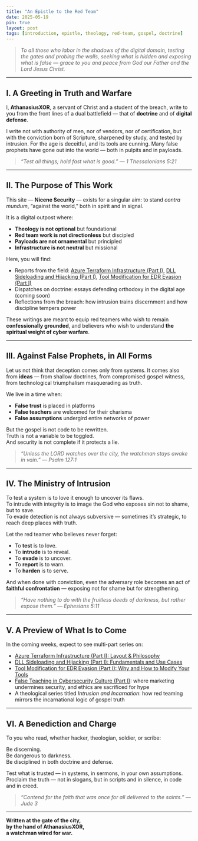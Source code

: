```yaml
---
title: "An Epistle to the Red Team"
date: 2025-05-19
pin: true
layout: post
tags: [introduction, epistle, theology, red-team, gospel, doctrine]
---
```


> *To all those who labor in the shadows of the digital domain, testing the gates and probing the walls, seeking what is hidden and exposing what is false — grace to you and peace from God our Father and the Lord Jesus Christ.*

---

## I. A Greeting in Truth and Warfare

I, **AthanasiusXOR**, a servant of Christ and a student of the breach, write to you from the front lines of a dual battlefield — that of **doctrine** and of **digital defense**.

I write not with authority of men, nor of vendors, nor of certification, but with the conviction born of Scripture, sharpened by study, and tested by intrusion. For the age is deceitful, and its tools are cunning. Many false prophets have gone out into the world — both in pulpits and in payloads.

> *“Test all things; hold fast what is good.” — 1 Thessalonians 5:21*

---

## II. The Purpose of This Work

This site — **Nicene Security** — exists for a singular aim: to stand *contra mundum*, “against the world,” both in spirit and in signal.

It is a digital outpost where:

- **Theology is not optional** but foundational  
- **Red team work is not directionless** but discipled  
- **Payloads are not ornamental** but principled  
- **Infrastructure is not neutral** but missional  

Here, you will find:

- Reports from the field: [Azure Terraform Infrastructure (Part I)](/posts/azure-terraform-part-i), [DLL Sideloading and Hijacking (Part I)](/posts/dll-hijacking-part-i), [Tool Modification for EDR Evasion (Part I)](/posts/tool-mod-edr-part-i)  
- Dispatches on doctrine: essays defending orthodoxy in the digital age (coming soon)  
- Reflections from the breach: how intrusion trains discernment and how discipline tempers power  

These writings are meant to equip red teamers who wish to remain **confessionally grounded**, and believers who wish to understand **the spiritual weight of cyber warfare**.

---

## III. Against False Prophets, in All Forms

Let us not think that deception comes only from systems. It comes also from **ideas** — from shallow doctrines, from compromised gospel witness, from technological triumphalism masquerading as truth.

We live in a time when:

- **False trust** is placed in platforms  
- **False teachers** are welcomed for their charisma  
- **False assumptions** undergird entire networks of power  

But the gospel is not code to be rewritten.  
Truth is not a variable to be toggled.  
And security is not complete if it protects a lie.

> *“Unless the LORD watches over the city, the watchman stays awake in vain.” — Psalm 127:1*

---

## IV. The Ministry of Intrusion

To test a system is to love it enough to uncover its flaws.  
To intrude with integrity is to image the God who exposes sin not to shame, but to save.  
To evade detection is not always subversive — sometimes it’s strategic, to reach deep places with truth.

Let the red teamer who believes never forget:

- To **test** is to love.  
- To **intrude** is to reveal.  
- To **evade** is to uncover.  
- To **report** is to warn.  
- To **harden** is to serve.  

And when done with conviction, even the adversary role becomes an act of **faithful confrontation** — exposing not for shame but for strengthening.

> *“Have nothing to do with the fruitless deeds of darkness, but rather expose them.” — Ephesians 5:11*

---

## V. A Preview of What Is to Come

In the coming weeks, expect to see multi-part series on:

- [Azure Terraform Infrastructure (Part I): Layout & Philosophy](/posts/azure-terraform-part-i)  
- [DLL Sideloading and Hijacking (Part I): Fundamentals and Use Cases](/posts/dll-hijacking-part-i)  
- [Tool Modification for EDR Evasion (Part I): Why and How to Modify Your Tools](/posts/tool-mod-edr-part-i)  
- [False Teaching in Cybersecurity Culture (Part I)](/posts/false-teaching-tech-part-i): where marketing undermines security, and ethics are sacrificed for hype  
- A theological series titled *Intrusion and Incarnation*: how red teaming mirrors the incarnational logic of gospel truth  

---

## VI. A Benediction and Charge

To you who read, whether hacker, theologian, soldier, or scribe:

Be discerning.  
Be dangerous to darkness.  
Be disciplined in both doctrine and defense.  

Test what is trusted — in systems, in sermons, in your own assumptions.  
Proclaim the truth — not in slogans, but in scripts and in silence, in code and in creed.

> *“Contend for the faith that was once for all delivered to the saints.” — Jude 3*

---

**Written at the gate of the city,**  
**by the hand of AthanasiusXOR,**  
**a watchman wired for war.**
